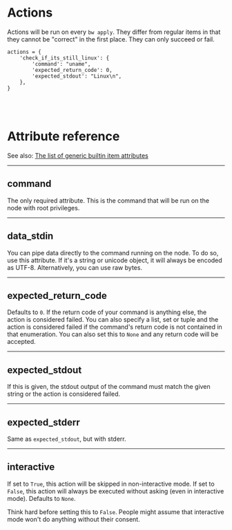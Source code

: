 # Actions

Actions will be run on every `bw apply`. They differ from regular items in that they cannot be "correct" in the first place. They can only succeed or fail.

    actions = {
        'check_if_its_still_linux': {
            'command': "uname",
            'expected_return_code': 0,
            'expected_stdout': "Linux\n",
        },
    }

<br><br>

# Attribute reference

See also: [The list of generic builtin item attributes](../repo/items.py.md#builtin-item-attributes)

<hr>

## command

The only required attribute. This is the command that will be run on the node with root privileges.

<hr>

## data_stdin

You can pipe data directly to the command running on the node. To do so, use this attribute. If it's a string or unicode object, it will always be encoded as UTF-8. Alternatively, you can use raw bytes.

<hr>

## expected_return_code

Defaults to `0`. If the return code of your command is anything else, the action is considered failed. You can also specify a list, set or tuple and the action is considered failed if the command's return code is not contained in that enumeration. You can also set this to `None` and any return code will be accepted.

<hr>

## expected_stdout

If this is given, the stdout output of the command must match the given string or the action is considered failed.

<hr>

## expected_stderr

Same as `expected_stdout`, but with stderr.

<hr>

## interactive

If set to `True`, this action will be skipped in non-interactive mode. If set to `False`, this action will always be executed without asking (even in interactive mode). Defaults to `None`.

<div class="alert alert-warning">Think hard before setting this to <code>False</code>. People might assume that interactive mode won't do anything without their consent.</div>
